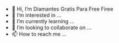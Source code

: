 - 👋 Hi, I’m Diamantes Gratis Para Free Firee
- 👀 I’m interested in ...
- 🌱 I’m currently learning ...
- 💞️ I’m looking to collaborate on ...
- 📫 How to reach me ...

<!---
brianz40medusa/brianz40medusa is a ✨ special ✨ repository because its `README.md` (this file) appears on your GitHub profile.
You can click the Preview link to take a look at your changes.
--->

